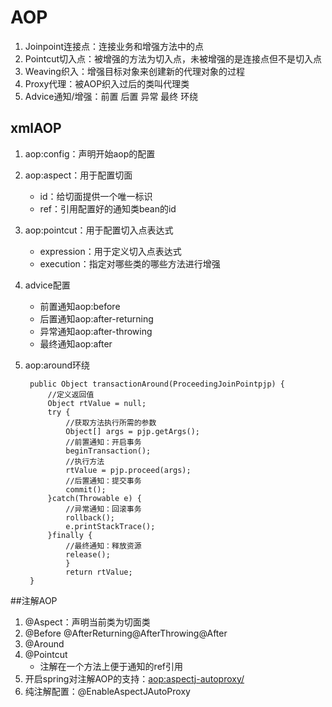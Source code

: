 # AOP #
1. Joinpoint连接点：连接业务和增强方法中的点
2. Pointcut切入点：被增强的方法为切入点，未被增强的是连接点但不是切入点
3. Weaving织入：增强目标对象来创建新的代理对象的过程
4. Proxy代理：被AOP织入过后的类叫代理类
5. Advice通知/增强：前置 后置 异常 最终 环绕
## xmlAOP ##
1. aop:config：声明开始aop的配置
2. aop:aspect：用于配置切面
	* id：给切面提供一个唯一标识
	* ref：引用配置好的通知类bean的id
3. aop:pointcut：用于配置切入点表达式
	* expression：用于定义切入点表达式 
	* execution：指定对哪些类的哪些方法进行增强
4. advice配置
	* 前置通知aop:before
	* 后置通知aop:after-returning
	* 异常通知aop:after-throwing
	* 最终通知aop:after 
5. aop:around环绕

		public Object transactionAround(ProceedingJoinPointpjp) {
			//定义返回值
			Object rtValue = null;
			try {
				//获取方法执行所需的参数
				Object[] args = pjp.getArgs();
				//前置通知：开启事务
				beginTransaction();
				//执行方法
				rtValue = pjp.proceed(args);
				//后置通知：提交事务
				commit();
			}catch(Throwable e) {
				//异常通知：回滚事务
				rollback();
				e.printStackTrace();
			}finally {
				//最终通知：释放资源
				release();
				}
				return rtValue;
		}		
##注解AOP	
1. @Aspect：声明当前类为切面类
2. @Before @AfterReturning@AfterThrowing@After
3. @Around
4. @Pointcut
	* 注解在一个方法上便于通知的ref引用
5. 开启spring对注解AOP的支持：<aop:aspectj-autoproxy/>	
6. 纯注解配置：@EnableAspectJAutoProxy